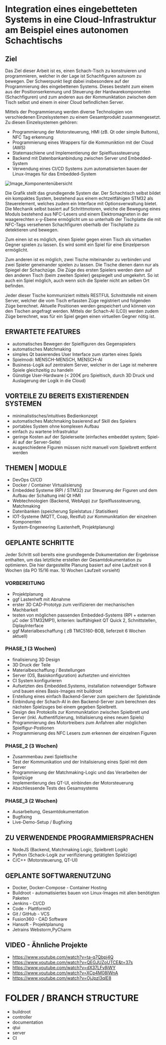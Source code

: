 # Integration eines eingebetteten Systems in eine Cloud-Infrastruktur am Beispiel eines autonomen Schachtischs


## Ziel

Das Ziel dieser Arbeit ist es, einen Schach-Tisch zu konstruieren und programmieren, welcher in der Lage ist Schachfiguren autonom zu bewegen. Der Schwerpunkt liegt dabei insbesondere auf der Programmierung des eingebettenen Systems. Dieses besteht zum einem aus der Positionserkennung und Steuerung der Hardwarekomponenten (Schachfiguren) und zum anderen aus der Kommuniktation zwischen dem Tisch selbst und einem in einer Cloud befindlichen Server.


Mittels der Programmierung werden diverse Technologien von verschiedenen Einzelsystemen zu einem Gesamtprodukt zusammengesetzt.
Zu diesen Einzelsystemen gehören:

* Programmierung der Motorsteuerung, HMI (zB. Qt oder simple Buttons), NFC Tag erkennung
* Programmierung eines Wrappers für die Kommuniktion mit der Cloud (AWS)
* Statemaschiene und Implementierung der Spielflusssteuerung
* Backend mit Datenbankanbindung zwischen Server und Embedded-System
* Verwendung eines CI/CD Systems zum automatisierten bauen der Linux-Images für das Embedded-System


![Image_Komponentenübersicht](Komponentenübersicht.png)


Die Grafik stellt das grundlegende System dar. Der Schachtisch selbst bildet ein kompaktes System, bestehend aus einem echtzeitfähigen STM32 als Steuerelement, welches zudem ein Interface mit Optionsverwaltung bietet. Die Mechanik selbst basiert auf Schrittmotoren, welche die Bewegung eines Moduls bestehend aus NFC-Lesers und einem Elektromagneten in der waagerechten x-y-Ebene ermöglicht um so unterhalb der Tischplatte die mit NFC-Tags versehenen Schachfiguren oberhalb der Tischplatte zu detektieren und bewegen. 

Zum einen ist es möglich, einen Spieler gegen einen Tisch als virtuellen Gegner spielen zu lassen. Es wird somit ein Spiel für eine Einzelperson ermöglicht. 

Zum anderen ist es möglich, zwei Tische miteinander zu verbinden und zwei Spieler geneinander spielen zu lassen. Die Tische dienen dann nur als Spiegel der Schachzüge. Die Züge des ersten Spielers werden dann auf den anderen Tisch (beim zweiten Spieler) gespiegelt und umgekehrt. So ist auch ein Spiel möglich, auch wenn sich die Spieler nicht am selben Ort befinden.

Jeder dieser Tische kommuniziert mittels RESTFUL Schnittstelle mit einem Server, welcher die vom Tisch erfassten Züge registriert und folgenden Züge berechnet. Aktuelle Positionen werden gespeichert und können von den Tischen angefragt werden. Mittels der Schach-AI (LC0) werden zudem Züge berechnet, was für ein Spiel gegen einen virtuellen Gegner nötig ist. 


## ERWARTETE FEATURES

* automatisches Bewegen der Spielfiguren des Gegenspielers
* automatisches Matchmaking
* simples Qt basierendes User Interface zum starten eines Spiels
* Spielmodi: MENSCH-MENSCH, MENSCH-AI
* Business-Logik auf zentralem Server, welcher in der Lage ist meherere Spiele gleichzeitig zu handeln
* Günstige User-Hardware (< 200€ pro Spieltisch, durch 3D Druck und Auslagerung der Logik in die Cloud)


## VORTEILE ZU BEREITS EXISTIERENDEN SYSTEMEN

* minimalistisches/intuitives Bedienkonzept
* automatisches Matchmaking basierend auf Skill des Spielers
* portables System ohne komplexen Aufbau
* einfach zu wartene Infrastruktur
* geringe Kosten auf der Spielerseite (einfaches embeddet system; Spiel-AI auf der Server-Seite)
* ausgeschiedene Figuren müssen nicht manuell vom Spielbrett entfernt werden


## THEMEN | MODULE

* DevOps CI/CD
* Docker / Container Virtualisierung
* Embedded Systeme (RPI / STM32) zur Steuerung der Figuren und dem Aufbau der Schaltung inkl Qt HMI
* Webtechnologien (Backend, WebApp) zur Spielflusssteuerung, Matchmaking
* Datenbanken (speicherung Spielstatus / Statisitken)
* IOT-Systeme (MQTT, Coap, Restful) zur Kommuniktation der einzelnen Komponenten
* System-Engeneering (Lastenheft, Projektplanung)

## GEPLANTE SCHRITTE

Jeder Schritt soll bereits eine grundlegende Dokumentation der Ergebnisse enthalten, um das letztliche erstellen der Gesamtdokumentation zu optimieren. 
Die hier dargestellte Planung basiert auf eine Laufzeit von 8 Wochen (da PO 15/16 max. 10 Wochen Laufzeit vorsieht)


### VORBEREITUNG

* Projektplanung
* ggf Lastenheft mit Abnahme
* erster 3D CAD-Prototyp zum verifizieren der mechanischen Machbarkeit
* testen von möglichen passenden Embedded-Systems (RPI + externen µC oder STM32MP1), kriterien: lauffähigkeit QT Quick 2, Schnittstellen, DiplayInterface
* ggf Materialbeschaffung ( zB TMC5160-BOB, lieferzeit 6 Wochen aktuell)

### PHASE_1 (3 Wochen)

* finalisierung 3D Design
* 3D Druck der Teile
* Materialbeschaffung / Bestellungen
* Server (OS, Basiskonfiguration) aufsetzten und einrichten
* CI System konfigurieren
* Aufsetzten des Embedded.Systems, installation notwendiger Software und bauen eines Basis-Images mit buildroot
* Erstellung eines einfach Backend-Server zum speichern der Spielstände
* Einbindung der Schach-AI in den Backend-Server zum berechnen des nächsten Spielzuges bei einem gegeben Spielbrett.
* Design des Protokolls zur Kommuniktation zwischen Spielbrett und Server (inkl. Authentifizierung, Initialisierung eines neuen Spiels)
* Programmierung des Motortreibers zum Anfahren aller möglichen Spielfigur-Postionen
* Programmierung des NFC Lesers zum erkennen der einzelnen Figuren

### PHASE_2 (3 Wochen)

* Zusammenbau zwei Spieltische
* Test der Kommunikation und der Initalisierung eines Spiel mit dem Server
* Programmierung der Matchmaking-Logic und das Verarbeiten der Spielzüge
* Implementierung des QT-UI, einbinden der Motorsteuerung
* Abschliessende Tests des Gesamsystems

### PHASE_3 (2 Wochen)

* Ausarbeitung, Gesamtdokumentation
* Bugfixing
* Live-Demo-Setup / Bugfixing



  

## ZU VERWENDENDE PROGRAMMIERSPRACHEN

* NodeJS (Backend, Matchmaking Logic, Spielbrett Logik)
* Python (Schack-Logik zur verifizierung getätigten Spielzüge)
* C/C++ (Motorsteuerung, QT-UI)

## GEPLANTE SOFTWARENUTZUNG

* Docker, Docker-Compose - Container Hosting
* Buildroot - automatisiertes bauen von Linux-Images mit allen benötigten Paketen
* Jenkins - CI/CD
* Code - PlattformIO
* Git / GitHub - VCS
* Fusion360 - CAD Software
* Hansoft - Projektplanung
* Jetrains Webstorm,PyCharm





## VIDEO - Ähnliche Projekte

* <https://www.youtube.com/watch?v=ta-q7Qbpj4Q>
* <https://www.youtube.com/watch?v=QEGJUZoUTCE&t=37s>
* <https://www.youtube.com/watch?v=dX37LFv8jWY>
* <https://www.youtube.com/watch?v=XCp4M08IWnA>
* <https://www.youtube.com/watch?v=OjJpzl3qlE8>




# FOLDER / BRANCH STRUCTURE

* buildroot
* controller
* documentation
* qtui
* server
* CI



